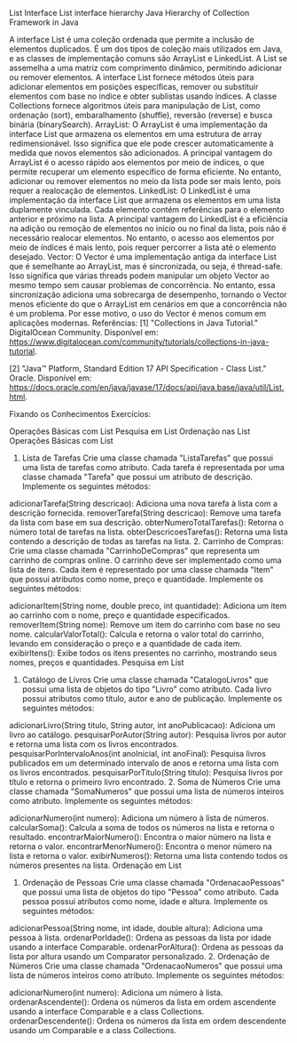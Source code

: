 List Interface
List interface hierarchy Java
Hierarchy of Collection Framework in Java

A interface List é uma coleção ordenada que permite a inclusão de elementos duplicados.
É um dos tipos de coleção mais utilizados em Java, e as classes de implementação comuns são ArrayList e LinkedList.
A List se assemelha a uma matriz com comprimento dinâmico, permitindo adicionar ou remover elementos.
A interface List fornece métodos úteis para adicionar elementos em posições específicas, remover ou substituir elementos com base no índice e obter sublistas usando índices.
A classe Collections fornece algoritmos úteis para manipulação de List, como ordenação (sort), embaralhamento (shuffle), reversão (reverse) e busca binária (binarySearch).
ArrayList: O ArrayList é uma implementação da interface List que armazena os elementos em uma estrutura de array redimensionável. Isso significa que ele pode crescer automaticamente à medida que novos elementos são adicionados. A principal vantagem do ArrayList é o acesso rápido aos elementos por meio de índices, o que permite recuperar um elemento específico de forma eficiente. No entanto, adicionar ou remover elementos no meio da lista pode ser mais lento, pois requer a realocação de elementos.
LinkedList: O LinkedList é uma implementação da interface List que armazena os elementos em uma lista duplamente vinculada. Cada elemento contém referências para o elemento anterior e próximo na lista. A principal vantagem do LinkedList é a eficiência na adição ou remoção de elementos no início ou no final da lista, pois não é necessário realocar elementos. No entanto, o acesso aos elementos por meio de índices é mais lento, pois requer percorrer a lista até o elemento desejado.
Vector: O Vector é uma implementação antiga da interface List que é semelhante ao ArrayList, mas é sincronizada, ou seja, é thread-safe. Isso significa que várias threads podem manipular um objeto Vector ao mesmo tempo sem causar problemas de concorrência. No entanto, essa sincronização adiciona uma sobrecarga de desempenho, tornando o Vector menos eficiente do que o ArrayList em cenários em que a concorrência não é um problema. Por esse motivo, o uso do Vector é menos comum em aplicações modernas.
Referências:
[1] "Collections in Java Tutorial." DigitalOcean Community. Disponível em: https://www.digitalocean.com/community/tutorials/collections-in-java-tutorial.

[2] "Java™ Platform, Standard Edition 17 API Specification - Class List." Oracle. Disponível em: https://docs.oracle.com/en/java/javase/17/docs/api/java.base/java/util/List.html.

Fixando os Conhecimentos
Exercícios:

Operações Básicas com List
Pesquisa em List
Ordenação nas List
Operações Básicas com List
1. Lista de Tarefas
   Crie uma classe chamada "ListaTarefas" que possui uma lista de tarefas como atributo. Cada tarefa é representada por uma classe chamada "Tarefa" que possui um atributo de descrição. Implemente os seguintes métodos:

adicionarTarefa(String descricao): Adiciona uma nova tarefa à lista com a descrição fornecida.
removerTarefa(String descricao): Remove uma tarefa da lista com base em sua descrição.
obterNumeroTotalTarefas(): Retorna o número total de tarefas na lista.
obterDescricoesTarefas(): Retorna uma lista contendo a descrição de todas as tarefas na lista.
2. Carrinho de Compras:
   Crie uma classe chamada "CarrinhoDeCompras" que representa um carrinho de compras online. O carrinho deve ser implementado como uma lista de itens. Cada item é representado por uma classe chamada "Item" que possui atributos como nome, preço e quantidade. Implemente os seguintes métodos:

adicionarItem(String nome, double preco, int quantidade): Adiciona um item ao carrinho com o nome, preço e quantidade especificados.
removerItem(String nome): Remove um item do carrinho com base no seu nome.
calcularValorTotal(): Calcula e retorna o valor total do carrinho, levando em consideração o preço e a quantidade de cada item.
exibirItens(): Exibe todos os itens presentes no carrinho, mostrando seus nomes, preços e quantidades.
Pesquisa em List
1. Catálogo de Livros
   Crie uma classe chamada "CatalogoLivros" que possui uma lista de objetos do tipo "Livro" como atributo. Cada livro possui atributos como título, autor e ano de publicação. Implemente os seguintes métodos:

adicionarLivro(String titulo, String autor, int anoPublicacao): Adiciona um livro ao catálogo.
pesquisarPorAutor(String autor): Pesquisa livros por autor e retorna uma lista com os livros encontrados.
pesquisarPorIntervaloAnos(int anoInicial, int anoFinal): Pesquisa livros publicados em um determinado intervalo de anos e retorna uma lista com os livros encontrados.
pesquisarPorTitulo(String titulo): Pesquisa livros por título e retorna o primeiro livro encontrado.
2. Soma de Números
   Crie uma classe chamada "SomaNumeros" que possui uma lista de números inteiros como atributo. Implemente os seguintes métodos:

adicionarNumero(int numero): Adiciona um número à lista de números.
calcularSoma(): Calcula a soma de todos os números na lista e retorna o resultado.
encontrarMaiorNumero(): Encontra o maior número na lista e retorna o valor.
encontrarMenorNumero(): Encontra o menor número na lista e retorna o valor.
exibirNumeros(): Retorna uma lista contendo todos os números presentes na lista.
Ordenação em List
1. Ordenação de Pessoas
   Crie uma classe chamada "OrdenacaoPessoas" que possui uma lista de objetos do tipo "Pessoa" como atributo. Cada pessoa possui atributos como nome, idade e altura. Implemente os seguintes métodos:

adicionarPessoa(String nome, int idade, double altura): Adiciona uma pessoa à lista.
ordenarPorIdade(): Ordena as pessoas da lista por idade usando a interface Comparable.
ordenarPorAltura(): Ordena as pessoas da lista por altura usando um Comparator personalizado.
2. Ordenação de Números
   Crie uma classe chamada "OrdenacaoNumeros" que possui uma lista de números inteiros como atributo. Implemente os seguintes métodos:

adicionarNumero(int numero): Adiciona um número à lista.
ordenarAscendente(): Ordena os números da lista em ordem ascendente usando a interface Comparable e a class Collections.
ordenarDescendente(): Ordena os números da lista em ordem descendente usando um Comparable e a class Collections.